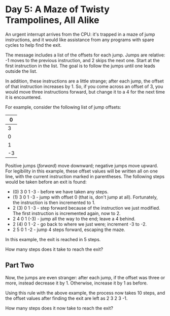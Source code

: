 # Day 5: A Maze of Twisty Trampolines, All Alike

An urgent interrupt arrives from the CPU: it's trapped in a maze of jump instructions,
and it would like assistance from any programs with spare cycles to help find the
exit.

The message includes a list of the offsets for each jump. Jumps are relative: -1
moves to the previous instruction, and 2 skips the next one. Start at the first
instruction in the list. The goal is to follow the jumps until one leads outside
the list.

In addition, these instructions are a little strange; after each jump, the offset
of that instruction increases by 1. So, if you come across an offset of 3, you
would move three instructions forward, but change it to a 4 for the next time it
is encountered.

For example, consider the following list of jump offsets:

| 0 |
|---|
| 3 |
| 0 |
| 1 |
| -3 |

Positive jumps (_forward_) move downward; negative jumps move upward. For legibility
in this example, these offset values will be written all on one line, with the
current instruction marked in parentheses. The following steps would be taken
before an exit is found:
- (0) 3  0  1  -3  - before we have taken any steps.
- (1) 3  0  1  -3  - jump with offset 0 (that is, don't jump at all). Fortunately,
the instruction is then incremented to 1.
- 2 (3) 0  1  -3  - step forward because of the instruction we just modified. The
first instruction is incremented again, now to 2.
- 2  4  0  1 (-3) - jump all the way to the end; leave a 4 behind.
- 2 (4) 0  1  -2  - go back to where we just were; increment -3 to -2.
- 2  5  0  1  -2  - jump 4 steps forward, escaping the maze.

In this example, the exit is reached in 5 steps.

How many steps does it take to reach the exit?


## Part Two

Now, the jumps are even stranger: after each jump, if the offset was three or more,
instead decrease it by 1. Otherwise, increase it by 1 as before.

Using this rule with the above example, the process now takes 10 steps, and the
offset values after finding the exit are left as 2 3 2 3 -1.

How many steps does it now take to reach the exit?
